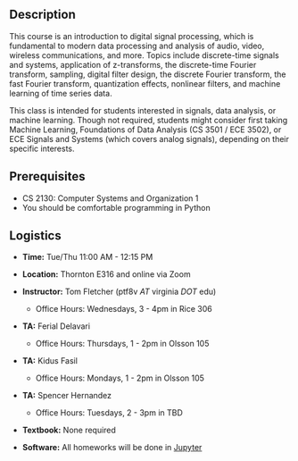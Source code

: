 ## Description

This course is an introduction to digital signal processing, which is
fundamental to modern data processing and analysis of audio, video, wireless
communications, and more. Topics include discrete-time signals and systems,
application of z-transforms, the discrete-time Fourier transform, sampling,
digital filter design, the discrete Fourier transform, the fast Fourier
transform, quantization effects, nonlinear filters, and machine learning of time
series data.

This class is intended for students interested in signals, data
analysis, or machine learning. Though not required, students might consider
first taking Machine Learning, Foundations of Data Analysis (CS 3501 / ECE
3502), or ECE Signals and Systems (which covers analog signals), depending on
their specific interests.


## Prerequisites
* CS 2130: Computer Systems and Organization 1
* You should be comfortable programming in Python

## Logistics

* **Time:** Tue/Thu 11:00 AM - 12:15 PM
* **Location:** Thornton E316 and online via Zoom
* **Instructor:** Tom Fletcher (ptf8v *AT* virginia *DOT* edu)
  - Office Hours: Wednesdays, 3 - 4pm in Rice 306
* **TA:** Ferial Delavari
  - Office Hours: Thursdays, 1 - 2pm in Olsson 105
* **TA:** Kidus Fasil
  - Office Hours: Mondays, 1 - 2pm in Olsson 105
* **TA:** Spencer Hernandez
  - Office Hours: Tuesdays, 2 - 3pm in TBD

* **Textbook:** None required
* **Software:** All homeworks will be done in [Jupyter](https://jupyter.org)
